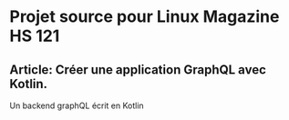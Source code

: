 # Projet source pour Linux Magazine HS 121
## Article: Créer une application GraphQL avec Kotlin.

Un backend graphQL écrit en Kotlin
